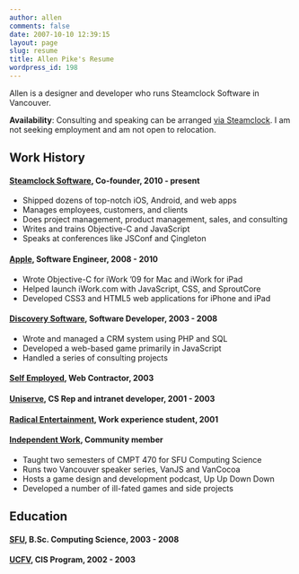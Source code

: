 ```yaml
---
author: allen
comments: false
date: 2007-10-10 12:39:15
layout: page
slug: resume
title: Allen Pike's Resume
wordpress_id: 198
---
```


Allen is a designer and developer who runs Steamclock Software in Vancouver.

**Availability**: Consulting and speaking can be arranged [via Steamclock](http://www.steamclock.com/). I am not seeking employment and am not open to relocation.

## Work History

#### [Steamclock Software](http://www.steamclocksoftware.com/), Co-founder, 2010 - present

* Shipped dozens of top-notch iOS, Android, and web apps
* Manages employees, customers, and clients
* Does project management, product management, sales, and consulting
* Writes and trains Objective-C and JavaScript
* Speaks at conferences like JSConf and Çingleton

#### [Apple](http://www.apple.com/), Software Engineer, 2008 - 2010

* Wrote Objective-C for iWork ’09 for Mac and iWork for iPad
* Helped launch iWork.com with JavaScript, CSS, and SproutCore
* Developed CSS3 and HTML5 web applications for iPhone and iPad

#### [Discovery Software](http://www.discoverysoftware.com/), Software Developer, 2003 - 2008

* Wrote and managed a CRM system using PHP and SQL
* Developed a web-based game primarily in JavaScript
* Handled a series of consulting projects

#### [Self Employed](http://steamclocksw.com), Web Contractor, 2003

#### [Uniserve](http://uniserve.com), CS Rep and intranet developer, 2001 - 2003

#### [Radical Entertainment](http://radical.ca), Work experience student, 2001

#### [Independent Work](http://www.antipode.ca/me/), Community member

* Taught two semesters of CMPT 470 for SFU Computing Science
* Runs two Vancouver speaker series, VanJS and VanCocoa
* Hosts a game design and development podcast, Up Up Down Down
* Developed a number of ill-fated games and side projects

## Education

#### [SFU](http://www.sfu.ca/), B.Sc. Computing Science, 2003 - 2008

#### [UCFV](http://www.ufv.ca/), CIS Program, 2002 - 2003
